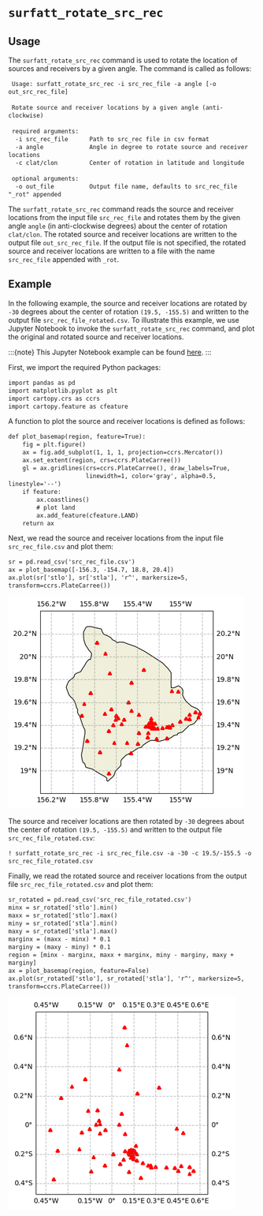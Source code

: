 # `surfatt_rotate_src_rec`

## Usage

The `surfatt_rotate_src_rec` command is used to rotate the location of sources and receivers by a given angle. The command is called as follows:

```{code-block} console
 Usage: surfatt_rotate_src_rec -i src_rec_file -a angle [-o out_src_rec_file]
 
 Rotate source and receiver locations by a given angle (anti-clockwise)
 
 required arguments:
  -i src_rec_file      Path to src_rec file in csv format
  -a angle             Angle in degree to rotate source and receiver locations
  -c clat/clon         Center of rotation in latitude and longitude
 
 optional arguments:
  -o out_file          Output file name, defaults to src_rec_file "_rot" appended
```

The `surfatt_rotate_src_rec` command reads the source and receiver locations from the input file `src_rec_file` and rotates them by the given angle `angle` (in anti-clockwise degrees) about the center of rotation `clat/clon`. The rotated source and receiver locations are written to the output file `out_src_rec_file`. If the output file is not specified, the rotated source and receiver locations are written to a file with the name `src_rec_file` appended with `_rot`.

## Example

In the following example, the source and receiver locations are rotated by `-30` degrees about the center of rotation `(19.5, -155.5)` and written to the output file `src_rec_file_rotated.csv`. To illustrate this example, we use Jupyter Notebook to invoke the `surfatt_rotate_src_rec` command, and plot the original and rotated source and receiver locations.

:::{note}
This Jupyter Notebook example can be found [here](https://github.com/xumi1993/SurfATT/blob/surfker/examples/rotation/rotation.ipynb).
:::

First, we import the required Python packages:

```{code-block} python
import pandas as pd
import matplotlib.pyplot as plt
import cartopy.crs as ccrs
import cartopy.feature as cfeature
```

A function to plot the source and receiver locations is defined as follows:

```{code-block} python
def plot_basemap(region, feature=True):
    fig = plt.figure()
    ax = fig.add_subplot(1, 1, 1, projection=ccrs.Mercator())
    ax.set_extent(region, crs=ccrs.PlateCarree())
    gl = ax.gridlines(crs=ccrs.PlateCarree(), draw_labels=True,
                      linewidth=1, color='gray', alpha=0.5, linestyle='--')
    if feature:
        ax.coastlines()
        # plot land
        ax.add_feature(cfeature.LAND)
    return ax
```

Next, we read the source and receiver locations from the input file `src_rec_file.csv` and plot them:

```{code-block} python
sr = pd.read_csv('src_rec_file.csv')
ax = plot_basemap([-156.3, -154.7, 18.8, 20.4])
ax.plot(sr['stlo'], sr['stla'], 'r^', markersize=5, transform=ccrs.PlateCarree())
```

![](../_static/rotate_src_rec_original.png)

The source and receiver locations are then rotated by `-30` degrees about the center of rotation `(19.5, -155.5)` and written to the output file `src_rec_file_rotated.csv`:

```{code-block}
! surfatt_rotate_src_rec -i src_rec_file.csv -a -30 -c 19.5/-155.5 -o src_rec_file_rotated.csv
```

Finally, we read the rotated source and receiver locations from the output file `src_rec_file_rotated.csv` and plot them:

```{code-block} python
sr_rotated = pd.read_csv('src_rec_file_rotated.csv')
minx = sr_rotated['stlo'].min()
maxx = sr_rotated['stlo'].max()
miny = sr_rotated['stla'].min()
maxy = sr_rotated['stla'].max()
marginx = (maxx - minx) * 0.1
marginy = (maxy - miny) * 0.1
region = [minx - marginx, maxx + marginx, miny - marginy, maxy + marginy]
ax = plot_basemap(region, feature=False)
ax.plot(sr_rotated['stlo'], sr_rotated['stla'], 'r^', markersize=5, transform=ccrs.PlateCarree())
```

![](../_static/rotate_src_rec_rotated.png)